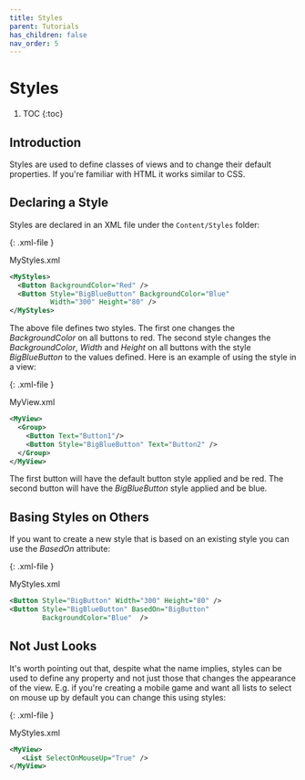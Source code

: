 ```yaml
---
title: Styles
parent: Tutorials
has_children: false
nav_order: 5
---
```

# Styles

1. TOC
{:toc}

## Introduction

Styles are used to define classes of views and to change their default properties. If you're familiar with HTML it works similar to CSS. 



## Declaring a Style

Styles are declared in an XML file under the `Content/Styles`  folder: 

{: .xml-file }

MyStyles.xml

```xml
<MyStyles>
  <Button BackgroundColor="Red" /> 
  <Button Style="BigBlueButton" BackgroundColor="Blue" 
          Width="300" Height="80" /> 
</MyStyles>
```

The above file defines two styles. The first one changes the *BackgroundColor* on all buttons to red. The second style changes the *BackgroundColor*, *Width* and *Height* on all buttons with the style *BigBlueButton* to the values defined. Here is an example of using the style in a view:

{: .xml-file }

MyView.xml

```xml
<MyView>
  <Group>
    <Button Text="Button1"/> 
    <Button Style="BigBlueButton" Text="Button2" /> 
  </Group>
</MyView>
```

The first button will have the default button style applied and be red. The second button will have the *BigBlueButton* style applied and be blue. 



## Basing Styles on Others

If you want to create a new style that is based on an existing style you can use the *BasedOn* attribute:

{: .xml-file }

MyStyles.xml

```xml
<Button Style="BigButton" Width="300" Height="80" /> 
<Button Style="BigBlueButton" BasedOn="BigButton" 
        BackgroundColor="Blue"  /> 
```



## Not Just Looks

It's worth pointing out that, despite what the name implies, styles can be used to define any property and not just those that changes the appearance of the view. E.g. if you're creating a mobile game and want all lists to select on mouse up by default you can change this using styles:

{: .xml-file }

MyStyles.xml

```xml
<MyView>
   <List SelectOnMouseUp="True" />
</MyView>
```


